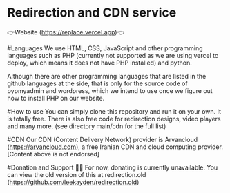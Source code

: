 # Redirection and CDN service

👉Website (https://replace.vercel.app)👈

#Languages
We use HTML, CSS, JavaScript and other programming languages such as PHP (currently not supported as we are using vercel to deploy, which means it does not have PHP installed) and python.

Although there are other programming languages that are listed in the github languages at the side, that is only for the source code of pypmyadmin and wordpress, which we intend to use once we figure out how to install PHP on our website.

#How to use
You can simply clone this repository and run it on your own. It is totally free. There is also free code for redirection designs, video players and many more. (see directory main/cdn for the full list)

#CDN
Our CDN (Content Delivery Network) provider is Arvancloud (https://arvancloud.com), a free Iranian CDN and cloud computing provider.
[Content above is not endorsed]

#Donation and Support 💖💞
For now, donating is currently unavailable. You can view the old version of this at redirection.old (https://github.com/leekayden/redirection.old)
